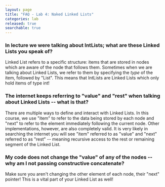 ```yaml
---
layout: page
title: "FAQ - Lab 4: Naked Linked Lists"
categories: lab
released: true
searchable: true
---
```


### In lecture we were talking about IntLists; what are these Linked Lists you speak of?

Linked List refers to a specific structure: items that are stored in nodes which are aware of the node
that follows them. Sometimes when we are talking about Linked Lists, we refer to them by specifying the 
*type* of the item, followed by "List". This means that IntLists are Linked Lists which only hold items of
type int!

### The internet keeps referring to "value" and "rest" when talking about Linked Lists -- what is that?

There are multiple ways to define and interact with Linked Lists. In this course, we use "item" to refer to the
data being stored by each node and "next" to refer to the element immediately following the current node. Other implementations,
however, are also completely valid. It is very likely in searching the internet you will see "item" referred to as "value"
and "next" referred to as "rest" -- meaning recursive access to the rest or remaining segment of the Linked List.

### My code does not change the "value" of any of the nodes -- why am I not passing constructive concatenate?

Make sure you aren't changing the other element of each node, their "next" pointer! This is a vital part of your Linked List as well!